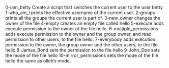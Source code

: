 
0-iam_betty Create a script that switches the current user to the user betty
1-who_am_i prints the effective username of the current user.
2-groups prints all the groups the current user is part of.
3-new_owner changes the owner of the file
4-empty creates an empty file called hello
5-execute  adds execute permission to the owner of the file hello.
6-multiple_permissions adds execute permission to the owner and the group owner, and read permission to other users, to the file hello.
7-everybody adds execution permission to the owner, the group owner and the other users, to the file hello
8-James_Bond sets the permission to the file hello
9-John_Doe sets the mode of the file hello
10-mirror_permissions sets the mode of the file hello the same as olleh’s mode.
